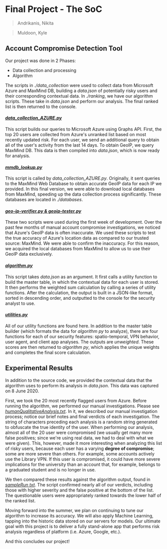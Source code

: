 ﻿# Final Project - The SoC
> Andrikanis, Nikita

> Muldoon, Kyle
> 
## Account Compromise Detection Tool

Our project was done in 2 Phases:
 - Data collection and processing
 - Algorithm

The scripts in *./data_collection* were used to collect data from Microsoft Azure and MaxMind DB, building a *data.json* of potentially risky users and their corresponding contextual data. In *./ranking*, we have our algorithm scripts. These take in *data.json* and perform our analysis. The final ranked list is then returned to the console.

#### [*data_collection_AZURE.py*](https://github.com/ECS153/final-project-the-soc/blob/master/Account%20Compromise%20Detection/data_collection/data_collection_AZURE.py)
This script builds our queries to Microsoft Azure using Graphs API. First, the top 20 users are collected from Azure's unranked list based on most recently updated risk. For each user, we send an additional query to obtain all of the user's activity from the last 14 days. To obtain GeoIP, we query MaxMind DB. This data is then compiled into *data.json*, which is now ready for analysis.
 
 #### [*mmdb_lookup.py*](https://github.com/ECS153/final-project-the-soc/blob/master/Account%20Compromise%20Detection/mmdb_lookup.py)
This script is called by *data_collection_AZURE.py*. Originally, it sent queries to the MaxMind Web Database to obtain accurate GeoIP data for each IP we provided. In this final version, we were able to download local databases from MaxMind, speeding up the data collection process significantly. These databases are located in *./databases*.

#### [*geo-ip-verifier.py & geoip-tester.py*](https://github.com/ECS153/final-project-the-soc/tree/master/Account%20Compromise%20Detection/data_collection)
These two scripts were used during the first week of development. Over the past few months of manual account compromise investigations, we noticed that Azure's GeoIP data is often inaccurate. We used these scripts to test the true accuracy of Azure's location data as compared to our trusted source: MaxMind. We were able to confirm the inaccuracy. For this reason, we acquired the local databases from MaxMind to allow us to use their GeoIP data exclusively.

#### [*algorithm.py*](https://github.com/ECS153/final-project-the-soc/blob/master/Account%20Compromise%20Detection/ranking/algorithm.py)
This script takes *data.json* as an argument. It first calls a utility function to build the master table, in which the contextual data for each user is stored. It then performs the weighted sum calculation by calling a series of utility functions. After the calculation, the output is built in a JSON-like format, sorted in descending order, and outputted to the console for the security analyst to use.

#### [*utilities.py*](https://github.com/ECS153/final-project-the-soc/blob/master/Account%20Compromise%20Detection/ranking/utilities.py)
All of our utility functions are found here. In addition to the master table builder (which formats the data for *algorithm py* to analyze), there are four functions for each of our security features: spatio-temporal, VPN behavior, user agent, and client app analyses. The outputs are *unweighted*. These scores are then returned to *algorithm py*, which applies the unique weights and completes the final score calculation.

## Experimental Results
In addition to the source code, we provided the contextual data that the algorithm uses to perform its analysis in *data.json*. This data was captured on 8 June 2020.

First, we took the 20 most recently flagged users from Azure. Before running the algorithm, we performed our manual investigations. Please see [*humanQualitativeAnalysis.txt*](https://github.com/ECS153/final-project-the-soc/blob/master/Account%20Compromise%20Detection/humanQualitativeAnalysis.txt). In it, we described our manual investigation process; notice our brief notes and final verdicts of each investigation. The string of characters preceding each analysis is a random string generated to obfuscate the true identity of the user. When performing our analysis, almost all of the 20 user were compromised (we usually get many more false positives; since we're using real data, we had to deal with what we were given). This, however, made it more interesting when analyzing this list of risky users, because each user has a varying **degree of compromise**; some are more severe than others. For example, some accounts actively use the Library VPN. If this user is compromised, it could have more severe implications for the university than an account that, for example, belongs to a graduated student and is no longer in use.

We then compared these results against the algorithm output, found in [*sampleRun txt*](https://github.com/ECS153/final-project-the-soc/blob/master/Account%20Compromise%20Detection/sampleRun.txt). The script confirmed nearly all of our verdicts, including those with higher severity and the false positive at the bottom of the list. The questionable users were appropriately ranked towards the lower half of the ranked list.

Moving forward into the summer, we plan on continuing to tune our algorithm to increase its accuracy. We will also apply Machine Learning, tapping into the historic data stored on our servers for models. Our ultimate goal with this project is to deliver a fully stand-alone app that performs risk analysis regardless of platform (i.e. Azure, Google, etc.).

And this concludes our project!
